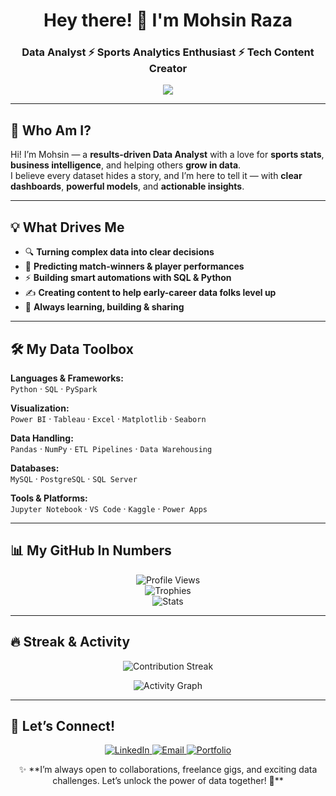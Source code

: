 <h1 align="center">Hey there! 👋 I'm Mohsin Raza</h1>
<h3 align="center">Data Analyst ⚡ Sports Analytics Enthusiast ⚡ Tech Content Creator</h3>

<p align="center">
  <img src="https://readme-typing-svg.herokuapp.com?color=00BFFF&size=22&center=true&vCenter=true&width=800&lines=Turning+Data+into+Winning+Insights!;Sports+Analytics+%7C+SQL+%7C+Python+%7C+Power+BI;Tech+Content+Creator+%7C+Data+Storyteller;Helping+Data+Professionals+Grow+Every+Day;Always+Learning+%7C+Always+Building!" />
</p>

---

## 🌟 Who Am I?

Hi! I’m Mohsin — a **results-driven Data Analyst** with a love for **sports stats**, **business intelligence**, and helping others **grow in data**.  
I believe every dataset hides a story, and I’m here to tell it — with **clear dashboards**, **powerful models**, and **actionable insights**.

---

## 💡 What Drives Me

- 🔍 **Turning complex data into clear decisions**
- 🏏 **Predicting match-winners & player performances**
- ⚡ **Building smart automations with SQL & Python**
- ✍️ **Creating content to help early-career data folks level up**
- 🚀 **Always learning, building & sharing**

---

## 🛠️ My Data Toolbox

**Languages & Frameworks:**  
`Python` · `SQL` · `PySpark`

**Visualization:**  
`Power BI` · `Tableau` · `Excel` · `Matplotlib` · `Seaborn`

**Data Handling:**  
`Pandas` · `NumPy` · `ETL Pipelines` · `Data Warehousing`

**Databases:**  
`MySQL` · `PostgreSQL` · `SQL Server`

**Tools & Platforms:**  
`Jupyter Notebook` · `VS Code` · `Kaggle` · `Power Apps`

---

## 📊 My GitHub In Numbers

<p align="center">
  <img src="https://komarev.com/ghpvc/?username=MohsinR11&color=00BFFF" alt="Profile Views" />
  <br/>
  <img src="https://github-profile-trophy.vercel.app/?username=MohsinR11&theme=radical&no-frame=true&margin-w=10&margin-h=10" alt="Trophies" />
  <br/>
  <img src="https://github-readme-stats.vercel.app/api?username=MohsinR11&show_icons=true&theme=radical" alt="Stats" />
</p>

---

## 🔥 Streak & Activity

<p align="center">
  <img src="https://github-readme-streak-stats.herokuapp.com/?user=MohsinR11&theme=radical" alt="Contribution Streak" />
</p>

<p align="center">
  <img src="https://github-readme-activity-graph.vercel.app/graph?username=MohsinR11&theme=rogue" alt="Activity Graph" />
</p>

---

## 🤝 Let’s Connect!

<p align="center">
  <a href="https://www.linkedin.com/in/mohsin--raza/" target="_blank">
    <img src="https://img.shields.io/badge/LinkedIn-0A66C2?style=for-the-badge&logo=linkedin&logoColor=white" alt="LinkedIn" />
  </a>
  <a href="mailto:mohsinansari1799@gmail.com" target="_blank">
    <img src="https://img.shields.io/badge/Gmail-D14836?style=for-the-badge&logo=gmail&logoColor=white" alt="Email" />
  </a>
  <a href="https://www.zapfolio.in/mohsinraza-ob" target="_blank">
    <img src="https://img.shields.io/badge/Portfolio-111111?style=for-the-badge&logo=Portfolio&logoColor=white" alt="Portfolio" />
  </a>
</p>

<p align="center">
✨ **I’m always open to collaborations, freelance gigs, and exciting data challenges.  
Let’s unlock the power of data together! 🚀**
</p>
